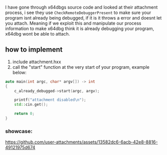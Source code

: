 I have gone through x64dbgs source code and looked at their attachment process, i see they use ``CheckRemoteDebuggerPresent`` to make sure your program isnt already being debugged, if it is it throws a error and doesnt let you attach. Meaning if we exploit this and manipulate our process information to make x64dbg think it is already debugging your program, x64dbg wont be able to attach.

## how to implement
1. include attachment.hxx
2. call the "start" function at the very start of your program, example below:
```cpp
auto main(int argc, char* argv[]) -> int
{
	c_already_debugged->start(argc, argv);

	printf("attachment disabled\n");
	std::cin.get();

	return 0;
}
```

### showcase:

https://github.com/user-attachments/assets/13582dc6-6acb-42e8-8816-49121975d674


